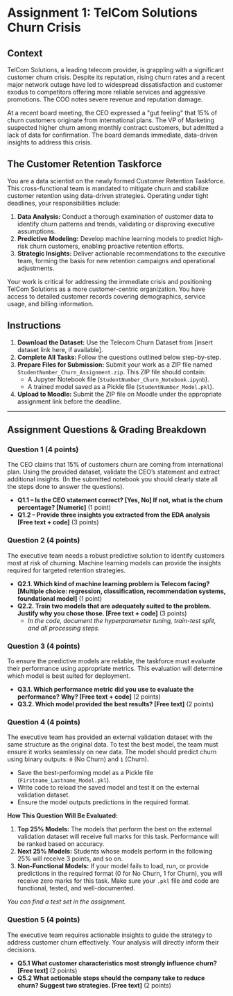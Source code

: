# Assignment 1: TelCom Solutions Churn Crisis

## Context

TelCom Solutions, a leading telecom provider, is grappling with a significant customer churn crisis. Despite its reputation, rising churn rates and a recent major network outage have led to widespread dissatisfaction and customer exodus to competitors offering more reliable services and aggressive promotions. The COO notes severe revenue and reputation damage.

At a recent board meeting, the CEO expressed a "gut feeling" that 15% of churn customers originate from international plans. The VP of Marketing suspected higher churn among monthly contract customers, but admitted a lack of data for confirmation. The board demands immediate, data-driven insights to address this crisis.

## The Customer Retention Taskforce

You are a data scientist on the newly formed Customer Retention Taskforce. This cross-functional team is mandated to mitigate churn and stabilize customer retention using data-driven strategies. Operating under tight deadlines, your responsibilities include:

1.  **Data Analysis:** Conduct a thorough examination of customer data to identify churn patterns and trends, validating or disproving executive assumptions.
2.  **Predictive Modeling:** Develop machine learning models to predict high-risk churn customers, enabling proactive retention efforts.
3.  **Strategic Insights:** Deliver actionable recommendations to the executive team, forming the basis for new retention campaigns and operational adjustments.

Your work is critical for addressing the immediate crisis and positioning TelCom Solutions as a more customer-centric organization. You have access to detailed customer records covering demographics, service usage, and billing information.

## Instructions

1.  **Download the Dataset:** Use the Telecom Churn Dataset from [insert dataset link here, if available].
2.  **Complete All Tasks:** Follow the questions outlined below step-by-step.
3.  **Prepare Files for Submission:** Submit your work as a ZIP file named `StudentNumber_Churn_Assignment.zip`. This ZIP file should contain:
    *   A Jupyter Notebook file (`StudentNumber_Churn_Notebook.ipynb`).
    *   A trained model saved as a Pickle file (`StudentNumber_Model.pkl`).
4.  **Upload to Moodle:** Submit the ZIP file on Moodle under the appropriate assignment link before the deadline.

---

## Assignment Questions & Grading Breakdown

### Question 1 (4 points)

The CEO claims that 15% of customers churn are coming from international plan. Using the provided dataset, validate the CEO’s statement and extract additional insights. (In the submitted notebook you should clearly state all the steps done to answer the questions).

*   **Q1.1 – Is the CEO statement correct? [Yes, No] If not, what is the churn percentage? [Numeric]** (1 point)
*   **Q1.2 – Provide three insights you extracted from the EDA analysis [Free text + code]** (3 points)

### Question 2 (4 points)

The executive team needs a robust predictive solution to identify customers most at risk of churning. Machine learning models can provide the insights required for targeted retention strategies.

*   **Q2.1. Which kind of machine learning problem is Telecom facing? [Multiple choice: regression, classification, recommendation systems, foundational model]** (1 point)
*   **Q2.2. Train two models that are adequately suited to the problem. Justify why you chose those. [Free text + code]** (3 points)
    *   *In the code, document the hyperparameter tuning, train-test split, and all processing steps.*

### Question 3 (4 points)

To ensure the predictive models are reliable, the taskforce must evaluate their performance using appropriate metrics. This evaluation will determine which model is best suited for deployment.

*   **Q3.1. Which performance metric did you use to evaluate the performance? Why? [Free text + code]** (2 points)
*   **Q3.2. Which model provided the best results? [Free text]** (2 points)

### Question 4 (4 points)

The executive team has provided an external validation dataset with the same structure as the original data. To test the best model, the team must ensure it works seamlessly on new data. The model should predict churn using binary outputs: `0` (No Churn) and `1` (Churn).

*   Save the best-performing model as a Pickle file (`Firstname_Lastname_Model.pkl`).
*   Write code to reload the saved model and test it on the external validation dataset.
*   Ensure the model outputs predictions in the required format.

**How This Question Will Be Evaluated:**

1.  **Top 25% Models:** The models that perform the best on the external validation dataset will receive full marks for this task. Performance will be ranked based on accuracy.
2.  **Next 25% Models:** Students whose models perform in the following 25% will receive 3 points, and so on.
3.  **Non-Functional Models:** If your model fails to load, run, or provide predictions in the required format (0 for No Churn, 1 for Churn), you will receive zero marks for this task. Make sure your `.pkl` file and code are functional, tested, and well-documented.

*You can find a test set in the assignment.*

### Question 5 (4 points)

The executive team requires actionable insights to guide the strategy to address customer churn effectively. Your analysis will directly inform their decisions.

*   **Q5.1 What customer characteristics most strongly influence churn? [Free text]** (2 points)
*   **Q5.2 What actionable steps should the company take to reduce churn? Suggest two strategies. [Free text]** (2 points)
